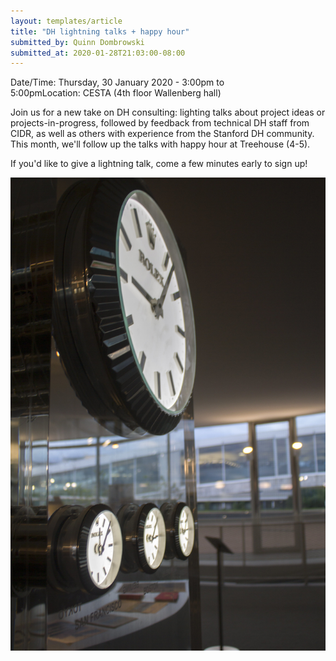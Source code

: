 ```yaml
---
layout: templates/article
title: "DH lightning talks + happy hour"
submitted_by: Quinn Dombrowski
submitted_at: 2020-01-28T21:03:00-08:00
---
```



Date/Time: Thursday, 30 January 2020 - 3:00pm to 5:00pmLocation: CESTA (4th floor Wallenberg hall)

Join us for a new take on DH consulting: lighting talks about project ideas or projects-in-progress, followed by feedback from technical DH staff from CIDR, as well as others with experience from the Stanford DH community. This month, we'll follow up the talks with happy hour at Treehouse (4-5).


If you'd like to give a lightning talk, come a few minutes early to sign up!




![](../post-images/14424657038_84c44d532d_k.jpg)


